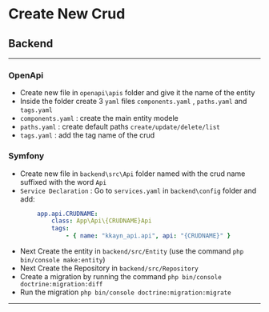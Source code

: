 # Create New Crud

## Backend

---

### OpenApi

* Create new file in `openapi\apis` folder and give it the name of the entity
* Inside the folder create 3 `yaml` files  `components.yaml` , `paths.yaml` and `tags.yaml`
* `components.yaml` : create the main entity modele
* `paths.yaml` : create default paths `create/update/delete/list`
* `tags.yaml` : add the tag name of the crud

### Symfony

* Create new file in `backend\src\Api` folder named with the crud name suffixed with the word `Api`
* `Service Declaration` : Go to `services.yaml` in `backend\config` folder and add:

```yaml
        app.api.CRUDNAME:
            class: App\Api\{CRUDNAME}Api
            tags:
                - { name: "kkayn_api.api", api: "{CRUDNAME}" }
```

* Next Create the entity in `backend/src/Entity` (use the command `php bin/console make:entity`)
* Next Create the Repository in `backend/src/Repository`
* Create a migration by running the command `php bin/console doctrine:migration:diff`
* Run the migration `php bin/console doctrine:migration:migrate`

---
